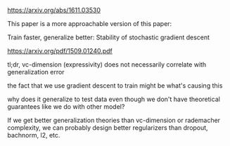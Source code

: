 https://arxiv.org/abs/1611.03530

This paper is a more approachable version of this paper:

Train faster, generalize better: Stability of stochastic gradient descent

https://arxiv.org/pdf/1509.01240.pdf


tl;dr, vc-dimension (expressivity) does not necessarily correlate with generalization error
  
the fact that we use gradient descent to train might be what's causing this
  
why does it generalize to test data even though we don't have theoretical guarantees like we do with other model?

If we get better generalization theories than vc-dimension or rademacher complexity, we can probably design better regularizers than dropout, bachnorm, l2, etc.
